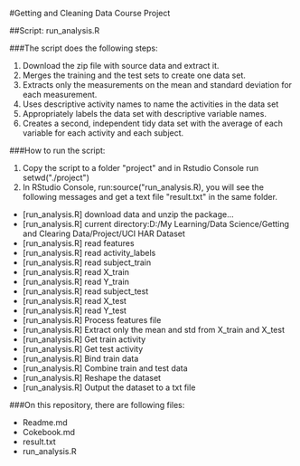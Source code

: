 #Getting and Cleaning Data Course Project

##Script: run_analysis.R

###The script does the following steps:

1. Download the zip file with source data and extract it. 
2. Merges the training and the test sets to create one data set.
3. Extracts only the measurements on the mean and standard deviation for each measurement. 
4. Uses descriptive activity names to name the activities in the data set
5. Appropriately labels the data set with descriptive variable names. 
6. Creates a second, independent tidy data set with the average of each variable for each activity and each subject.

###How to run the script:
1. Copy the script to a folder "project" and in Rstudio Console run setwd("./project")
2. In RStudio Console, run:source("run_analysis.R), you will see the following messages and get a text file "result.txt" in the same folder.

* [run_analysis.R] download data and unzip the package...
* [run_analysis.R] current directory:D:/My Learning/Data Science/Getting and Clearing Data/Project/UCI HAR Dataset
* [run_analysis.R] read features
* [run_analysis.R] read activity_labels
* [run_analysis.R] read subject_train
* [run_analysis.R] read X_train
* [run_analysis.R] read Y_train
* [run_analysis.R] read subject_test
* [run_analysis.R] read X_test
* [run_analysis.R] read Y_test
* [run_analysis.R] Process features file
* [run_analysis.R] Extract only the mean and std from X_train and X_test
* [run_analysis.R] Get train activity
* [run_analysis.R] Get test activity
* [run_analysis.R] Bind train data
* [run_analysis.R] Combine train and test data
* [run_analysis.R] Reshape the dataset
* [run_analysis.R] Output the dataset to a txt file


###On this repository, there are following files:
* Readme.md
* Cokebook.md
* result.txt
* run_analysis.R



